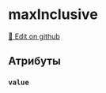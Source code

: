 # maxInclusive
[:memo: Edit on github](https://github.com/tihonove/vscode-candy-sugar-extensions/edit/master/server/src/SugarElements/DefaultSugarElementInfos/TypeDefinitionElements/maxInclusive.ts)


## Атрибуты
### `value`

